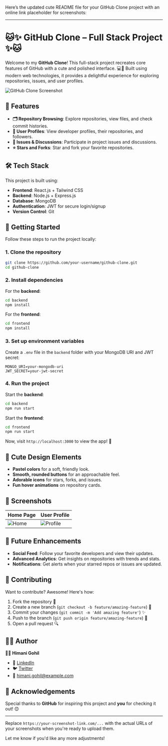 Here’s the updated cute README file for your GitHub Clone project with an online link placeholder for screenshots:

---

# 🐱✨ GitHub Clone – Full Stack Project ✨🐱

Welcome to my **GitHub Clone**! This full-stack project recreates core features of GitHub with a cute and polished interface. 💻💖 Built using modern web technologies, it provides a delightful experience for exploring repositories, issues, and user profiles.

![GitHub Clone Screenshot](https://your-screenshot-link.com/github-clone-home.png)

## 🌟 Features

- **🗂️ Repository Browsing**: Explore repositories, view files, and check commit histories.
- **🚀 User Profiles**: View developer profiles, their repositories, and followers.
- **💬 Issues & Discussions**: Participate in project issues and discussions.
- **⭐ Stars and Forks**: Star and fork your favorite repositories.

## 🛠️ Tech Stack

This project is built using:

- **Frontend**: React.js + Tailwind CSS
- **Backend**: Node.js + Express.js
- **Database**: MongoDB
- **Authentication**: JWT for secure login/signup
- **Version Control**: Git

## 🚧 Getting Started

Follow these steps to run the project locally:

### 1. Clone the repository
```bash
git clone https://github.com/your-username/github-clone.git
cd github-clone
```

### 2. Install dependencies
For the **backend**:
```bash
cd backend
npm install
```

For the **frontend**:
```bash
cd frontend
npm install
```

### 3. Set up environment variables
Create a `.env` file in the `backend` folder with your MongoDB URI and JWT secret:
```
MONGO_URI=your-mongodb-uri
JWT_SECRET=your-jwt-secret
```

### 4. Run the project
Start the **backend**:
```bash
cd backend
npm run start
```

Start the **frontend**:
```bash
cd frontend
npm run start
```

Now, visit `http://localhost:3000` to view the app! 🚀

## 🎨 Cute Design Elements

- **Pastel colors** for a soft, friendly look.
- **Smooth, rounded buttons** for an approachable feel.
- **Adorable icons** for stars, forks, and issues.
- **Fun hover animations** on repository cards.

## 📸 Screenshots

| Home Page      | User Profile  |
| -------------- | ------------- |
| ![Home](https://your-screenshot-link.com/github-clone-home.png) | ![Profile](https://your-screenshot-link.com/github-clone-profile.png) |

## 🐾 Future Enhancements

- **Social Feed**: Follow your favorite developers and view their updates.
- **Advanced Analytics**: Get insights on repositories with trends and stats.
- **Notifications**: Get alerts when your starred repos or issues are updated.

## 🤝 Contributing

Want to contribute? Awesome! Here's how:

1. Fork the repository 🍴
2. Create a new branch (`git checkout -b feature/amazing-feature`) 🌿
3. Commit your changes (`git commit -m 'Add amazing feature'`) ✨
4. Push to the branch (`git push origin feature/amazing-feature`) 🚀
5. Open a pull request 🔍

## 🦸‍♀️ Author

👩‍💻 **Himani Gohil**

- 💼 [LinkedIn](https://www.linkedin.com/in/your-profile)
- 🐦 [Twitter](https://twitter.com/your-handle)
- 📧 himani.gohil@example.com

## 🌈 Acknowledgements

Special thanks to **GitHub** for inspiring this project and **you** for checking it out! 😊

---

Replace `https://your-screenshot-link.com/...` with the actual URLs of your screenshots when you're ready to upload them.

Let me know if you'd like any more adjustments!
